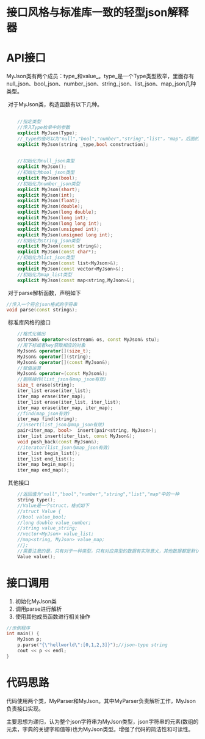 # 接口风格与标准库一致的轻型json解释器

# API接口

​	MyJson类有两个成员：type\_和value\_。type_是一个Type类型枚举，里面存有null\_json、bool\_json、number\_json、string\_json、list\_json、map\_json几种类型。

​	对于MyJson类，构造函数有以下几种。

```c++
	  
	//指定类型
	//传入Type枚举中的参数
	explicit MyJson(Type);
	//_type的值可以为"null","bool","number","string","list"，"map"。后面的construction建议传入true
	explicit MyJson(string _type,bool construction);

	
	//初始化为null_json类型
	explicit MyJson();
	//初始化为bool_json类型
	explicit MyJson(bool);
	//初始化为number_json类型
	explicit MyJson(short);
	explicit MyJson(int);
	explicit MyJson(float);
	explicit MyJson(double);
	explicit MyJson(long double);
	explicit MyJson(long int);
	explicit MyJson(long long int);
	explicit MyJson(unsigned int);
	explicit MyJson(unsigned long int);
	//初始化为string_json类型
	explicit MyJson(const string&);
	explicit MyJson(const char*);
	//初始化为list_json类型
	explicit MyJson(const list<MyJson>&);
	explicit MyJson(const vector<MyJson>&);
	//初始化为map_list类型
	explicit MyJson(const map<string,MyJson>&);

```

​	对于parse解析函数，声明如下

```c++
//传入一个符合json格式的字符串
void parse(const string&);
```

​	标准库风格的接口

```c++
	//格式化输出
	ostream& operator<<(ostream& os, const MyJson& stu);
	//用下标或者key获取相应的对象
	MyJson& operator[](size_t);
	MyJson& operator[](string);
	MyJson& operator[](const MyJson&);
	//赋值运算
	MyJson& operator=(const MyJson&);
	//删除操作(list_json与map_json有效)
	size_t erase(string);
	iter_list erase(iter_list);
	iter_map erase(iter_map);
	iter_list erase(iter_list, iter_list);
	iter_map erase(iter_map, iter_map);
	//find(map_json有效)
	iter_map find(string);
	//insert(list_json与map_json有效)
	pair<iter_map, bool>  insert(pair<string, MyJson>);
	iter_list insert(iter_list, const MyJson&);
	void push_back(const MyJson&);
	//iterator(list_json与map_json有效)
	iter_list begin_list();
	iter_list end_list();
	iter_map begin_map();
	iter_map end_map();
```

​	其他接口

```c++
	//返回值为"null","bool","number","string","list","map"中的一种
	string type();
	//Value是一个struct，格式如下
	//struct Value {
	//bool value_bool;
	//long double value_number;
	//string value_string;
	//vector<MyJson> value_list;
	//map<string, MyJson> value_map;
	//};
	//需要注意的是，只有对于一种类型，只有对应类型的数据有实际意义，其他数据都是默认初始化的值。
	Value value();
```



# 接口调用

1. 初始化MyJson类
2. 调用parse进行解析
3. 使用其他成员函数进行相关操作



```c++
//示例程序
int main() {
    MyJson p;
    p.parse("{\"hellworld\":[0,1,2,3]}");//json-type string
    cout << p << endl;
}
```



# 代码思路

​	代码使用两个类，MyParser和MyJson。其中MyParser负责解析工作，MyJson负责接口实现。

​	主要思想为递归，认为整个json字符串为MyJson类型，json字符串的元素(数组的元素，字典的关键字和值等)也为MyJson类型。增强了代码的简洁性和可读性。